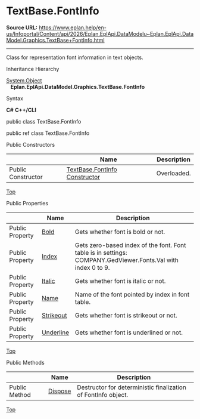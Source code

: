 # TextBase.FontInfo

**Source URL:** https://www.eplan.help/en-us/Infoportal/Content/api/2026/Eplan.EplApi.DataModelu~Eplan.EplApi.DataModel.Graphics.TextBase+FontInfo.html

---

Class for representation font information in text objects.

Inheritance Hierarchy

[System.Object](#)  
   **Eplan.EplApi.DataModel.Graphics.TextBase.FontInfo**

Syntax

**C#**
**C++/CLI**


public class TextBase.FontInfo

public ref class TextBase.FontInfo

Public Constructors

|  | Name | Description |
| --- | --- | --- |
| Public Constructor | [TextBase.FontInfo Constructor](Eplan.EplApi.DataModelu~Eplan.EplApi.DataModel.Graphics.TextBase+FontInfo~_ctor.html) | Overloaded. |

[Top](#top)

Public Properties

|  | Name | Description |
| --- | --- | --- |
| Public Property | [Bold](Eplan.EplApi.DataModelu~Eplan.EplApi.DataModel.Graphics.TextBase+FontInfo~Bold.html) | Gets whether font is bold or not. |
| Public Property | [Index](Eplan.EplApi.DataModelu~Eplan.EplApi.DataModel.Graphics.TextBase+FontInfo~Index.html) | Gets zero-based index of the font. Font table is in settings: COMPANY.GedViewer.Fonts.Val with index 0 to 9. |
| Public Property | [Italic](Eplan.EplApi.DataModelu~Eplan.EplApi.DataModel.Graphics.TextBase+FontInfo~Italic.html) | Gets whether font is italic or not. |
| Public Property | [Name](Eplan.EplApi.DataModelu~Eplan.EplApi.DataModel.Graphics.TextBase+FontInfo~Name.html) | Name of the font pointed by index in font table. |
| Public Property | [Strikeout](Eplan.EplApi.DataModelu~Eplan.EplApi.DataModel.Graphics.TextBase+FontInfo~Strikeout.html) | Gets whether font is strikeout or not. |
| Public Property | [Underline](Eplan.EplApi.DataModelu~Eplan.EplApi.DataModel.Graphics.TextBase+FontInfo~Underline.html) | Gets whether font is underlined or not. |

[Top](#top)

Public Methods

|  | Name | Description |
| --- | --- | --- |
| Public Method | [Dispose](Eplan.EplApi.DataModelu~Eplan.EplApi.DataModel.Graphics.TextBase+FontInfo~Dispose().html) | Destructor for deterministic finalization of FontInfo object. |

[Top](#top)
